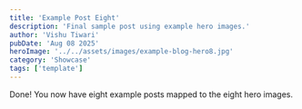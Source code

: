 ```yaml
---
title: 'Example Post Eight'
description: 'Final sample post using example hero images.'
author: 'Vishu Tiwari'
pubDate: 'Aug 08 2025'
heroImage: '../../assets/images/example-blog-hero8.jpg'
category: 'Showcase'
tags: ['template']
---
```


Done! You now have eight example posts mapped to the eight hero images.


